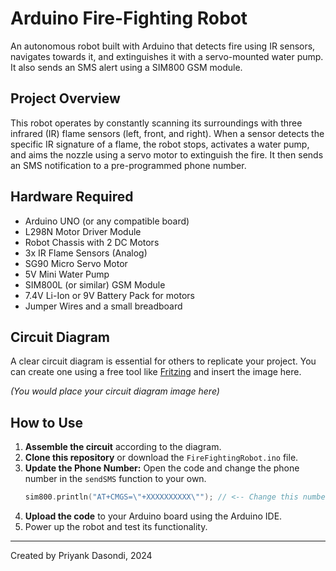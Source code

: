 # Arduino Fire-Fighting Robot

An autonomous robot built with Arduino that detects fire using IR sensors, navigates towards it, and extinguishes it with a servo-mounted water pump. It also sends an SMS alert using a SIM800 GSM module.



## Project Overview
This robot operates by constantly scanning its surroundings with three infrared (IR) flame sensors (left, front, and right). When a sensor detects the specific IR signature of a flame, the robot stops, activates a water pump, and aims the nozzle using a servo motor to extinguish the fire. It then sends an SMS notification to a pre-programmed phone number.

## Hardware Required
* Arduino UNO (or any compatible board)
* L298N Motor Driver Module
* Robot Chassis with 2 DC Motors
* 3x IR Flame Sensors (Analog)
* SG90 Micro Servo Motor
* 5V Mini Water Pump
* SIM800L (or similar) GSM Module
* 7.4V Li-Ion or 9V Battery Pack for motors
* Jumper Wires and a small breadboard

## Circuit Diagram
A clear circuit diagram is essential for others to replicate your project. You can create one using a free tool like [Fritzing](https://fritzing.org/) and insert the image here.

*(You would place your circuit diagram image here)*

## How to Use
1.  **Assemble the circuit** according to the diagram.
2.  **Clone this repository** or download the `FireFightingRobot.ino` file.
3.  **Update the Phone Number:** Open the code and change the phone number in the `sendSMS` function to your own.
    ```cpp
    sim800.println("AT+CMGS=\"+XXXXXXXXXX\""); // <-- Change this number
    ```
4.  **Upload the code** to your Arduino board using the Arduino IDE.
5.  Power up the robot and test its functionality.

---
Created by Priyank Dasondi, 2024
